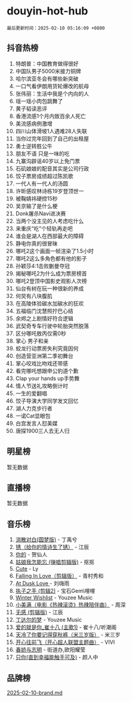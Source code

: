 # douyin-hot-hub

`最后更新时间：2025-02-10 05:16:09 +0800`

## 抖音热榜

1. 特朗普：中国教育做得很好
1. 中国队男子5000米接力铜牌
1. 哈尔滨亚冬会有哪些新突破
1. 一口气看伊朗用货轮爆改的航母
1. 张伟丽：生活中我是个内向的人
1. 瑶一瑶小肉包跳舞了
1. 黄子韬读恶评
1. 香港流感1个月内致百余人死亡
1. 美流感病例激增
1. 四川山体滑坡1人遇难28人失联
1. 当你过完年回到了自己的出租屋
1. 勇士逆转胜公牛
1. 朋友不语 只是一味的吃
1. 九寨沟辟谣40岁以上免门票
1. 石矶娘娘的配音其实是公司行政
1. 饺子票房成绩超过陈凯歌
1. 一代人有一代人的汤圆
1. 许昕感叹林诗栋19岁登顶世一
1. 被鞠婧祎硬控15秒
1. 吴京输了是什么梗
1. Donk屠杀Navi进决赛
1. 当两个没主见的人考虑吃什么
1. 来重庆“吃”个轻轨再走吧
1. 谁会是湖人在西部最大的障碍
1. 静电你真的很冒昧
1. 哪吒2这个画面一帧渲染了1.5小时
1. 哪吒2这么多角色都有他的影子
1. 孙颖莎4:1击败蒯曼夺冠
1. 揭秘哪吒2为什么成为票房榜首
1. 哪吒2登顶中国影史观影人次榜
1. 仙台有树在玩一种很新的养成
1. 何炅有八块腹肌
1. 在高陵体验碳水加碳水的狂欢
1. 五福临门沈慧照拧巴心结
1. 余烬之上剧情好符合逻辑
1. 武契奇专车行驶中轮胎突然脱落
1. 区分哪吒敖丙仅需0秒
1. 掌心 男子和亲
1. 蛟龙行动票房失利究竟因何
1. 创造营亚洲第二季初舞台
1. 掌心咬戏比吻戏还带感
1. 看完哪吒想跟申公豹道个歉
1. Clap your hands up手势舞
1. 情人节送礼攻略倒计时
1. 一生的爱翻唱
1. 饺子导演大学同学发文回忆
1. 湖人力克步行者
1. 一诺Cat显眼包
1. 白宫发言人怼美媒
1. 唐探1900三人去无人归

## 明星榜

暂无数据

## 直播榜

暂无数据

## 音乐榜

1. [消散对白(圆梦版)](https://sf5-hl-cdn-tos.douyinstatic.com/obj/tos-cn-ve-2774/og4jB5I5IizzoZVAAAzWgBMAsMDWoArfwBOiFs) - 丁禹兮
1. [锈（给你的情诗生了锈）](https://sf5-hl-cdn-tos.douyinstatic.com/obj/tos-cn-ve-2774/o8a1PBtVqIYbPEGK6e5A4egedVMdm3fCIz6bbE) - 江辰
1. [你的](https://sf5-hl-cdn-tos.douyinstatic.com/obj/tos-cn-ve-2774/oYuIeKf42jB7sEV6B2upMdpYAgfrQWj0FeRegh) - 贺仙人
1. [姑娘我怎能忘 (弹唱剪辑版)](https://sf5-hl-cdn-tos.douyinstatic.com/obj/tos-cn-ve-2774/okamwrBGEMz6illuEofAsMV4yzF5tVWbBiA5AI) - 抠抠
1. [Cute](https://sf5-hl-cdn-tos.douyinstatic.com/obj/tos-cn-ve-2774/o4IbIzHWKAAB4wsS5qMBRiiAlEBGTpQRNfFvuo) - Ly
1. [Falling In Love（剪辑版）](https://sf5-hl-cdn-tos.douyinstatic.com/obj/tos-cn-ve-2774/o8ajpA8zzgBPahbBIO8AcKGBLJezFCRd1wfP9f) - 青村秀和
1. [ At Dusk  Love ](https://sf5-hl-cdn-tos.douyinstatic.com/obj/tos-cn-ve-2774/o8CrpCf5CaYgI4ZrtQgMQAFEfuGqNnRSDQAPBc) - 刘嗨雨
1. [执子之手 (剪辑2)](https://sf5-hl-cdn-tos.douyinstatic.com/obj/tos-cn-ve-2774/oUoZLQjCc31XzqsBnBQUNgeKtYPBcgbFDwtfcu) - 宝石Gem\哩哩
1. [Winter Wishlist](https://sf5-hl-cdn-tos.douyinstatic.com/obj/tos-cn-ve-2774/oIIgUOeamCFCVAzxN6MFRLIBlLGpUqQxeeHrLE) - Youzee Music
1. [小美满（电影《热辣滚烫》热辣陪伴曲）](https://sf5-hl-cdn-tos.douyinstatic.com/obj/tos-cn-ve-2774/o0GAn2lSgfZIDUgtevCGDQYnFg4CwnrBaxbTZL) - 周深
1. [无感 (剪辑版)](https://sf5-hl-cdn-tos.douyinstatic.com/obj/tos-cn-ve-2774/o0eIsUzJBDlQaQFC5OFlgbMEZC1TFYBftOBn6p) - 江辰
1. [丁达尔的梦](https://sf5-hl-cdn-tos.douyinstatic.com/obj/tos-cn-ve-2774/oMU3WirUZBVQkAC9ccG5P2IQirziZM2RTInUY) - Youzee Music
1. [爱的就是你_崔十八 (主歌1)](https://sf5-hl-cdn-tos.douyinstatic.com/obj/tos-cn-ve-2774/oI5BO5DhFZ6UTcNCnZaOCBLtZ7WIMQGfgnXf5E) - 崔十八/听潮阁
1. [天冷了你要记得穿秋裤（米三岁版）](https://sf5-hl-cdn-tos.douyinstatic.com/obj/tos-cn-ve-2774/oQlIwVIDWiZ6BQilAorS7MA0AgCkQDvcZAdm1) - 米三岁
1. [开心往前飞（开心超人联盟主题曲）](https://sf5-hl-cdn-tos.douyinstatic.com/obj/tos-cn-ve-2774/9d8fb7c82cf1421fb93a9fe925275e0a) - VIVI
1. [春娇与志明](https://sf5-hl-cdn-tos.douyinstatic.com/obj/tos-cn-ve-2774/e530d8fceb7044b39707d7f9ff54add1) - 街道办,欧阳耀莹
1. [只你(直到幸福能触手可及)](https://sf5-hl-cdn-tos.douyinstatic.com/obj/tos-cn-ve-2774/o0lBkRDzFTeaVSUz3ZZSCBVtZ5DIMQGfgmEAuE) - 颜人中

## 品牌榜

[2025-02-10-brand.md](2025-02-10-brand.md)
